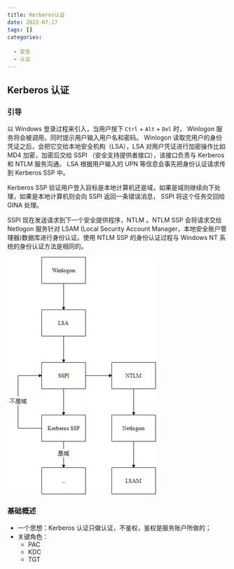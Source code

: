 ```yaml
---
title: Kerberos认证
date: 2022-07-17
tags: []
categories:

  - 安全
  - 认证
---
```


## Kerberos 认证

### 引导

以 Windows 登录过程来引入，当用户按下 `Ctrl` + `Alt` + `Del` 时， Winlogon 服务将会被调用，同时提示用户输入用户名和密码。 Winlogon 读取完用户的身份凭证之后，会把它交给本地安全机构（LSA），LSA 对用户凭证进行加密操作比如 MD4 加密，加密后交给 SSPI （安全支持提供者接口），该接口负责与 Kerberos 和 NTLM 服务沟通。 LSA 根据用户输入的 UPN 等信息会事先把身份认证请求传到 Kerberos SSP 中。

Kerberos SSP 验证用户登入目标是本地计算机还是域，如果是域则继续向下处理，如果是本地计算机则会向 SSPI 返回一条错误消息， SSPI 将这个任务交回给 GINA 处理。

SSPI 现在发送请求到下一个安全提供程序，NTLM 。NTLM SSP 会将请求交给 Netlogon 服务针对 LSAM (Local Security Account Manager，本地安全账户管理器)数据库进行身份认证。使用 NTLM SSP 的身份认证过程与 Windows NT 系统的身份认证方法是相同的。

![picture 2](../../../../assets/%E5%AE%89%E5%85%A8/%E8%AE%A4%E8%AF%81/Kerberos%E8%AE%A4%E8%AF%81/2da7dce4627606e18549b8fd770c54f9c54bed8846493242b8fcd579221447de.png)  

### 基础概述

- 一个思想：Kerberos 认证只做认证，不鉴权，鉴权是服务账户所做的； 
- 关键角色：
  - PAC
  - KDC
  - TGT